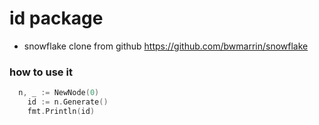 
# id package

* snowflake clone from github   https://github.com/bwmarrin/snowflake


### how to use it

```go
  n, _ := NewNode(0)
	id := n.Generate()
	fmt.Println(id)
```
